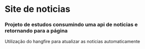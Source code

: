# Site de noticias

### Projeto de estudos consumindo uma api de noticias e retornando para a página

Utilização do hangfire para atualizar as noticias automaticamente
